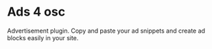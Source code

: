 Ads 4 osc
=========

Advertisement plugin. Copy and paste your ad snippets and create ad blocks easily in your site. 